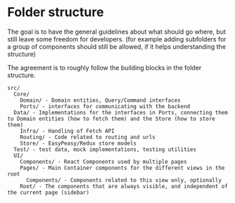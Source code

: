 # Folder structure

The goal is to have the general guidelines about what should go where, but still leave some freedom for developers. 
(for example adding subfolders for a group of components should still be allowed, if it helps understanding the structure)

The agreement is to roughly follow the building blocks in the folder structure.

```
src/
  Core/
    Domain/ - Domain entities, Query/Command interfaces
    Ports/ - interfaces for communicating with the backend
  Data/ - Implementations for the interfaces in Ports, connecting them to Domain entities (how to fetch them) and the Store (how to store them)
    Infra/ - Handling of Fetch API
    Routing/ - Code related to routing and urls
    Store/ - EasyPeasy/Redux store models
  Test/ - test data, mock implementations, testing utilities
  UI/
    Components/ - React Components used by multiple pages
    Pages/ - Main Container components for the different views in the root
      Components/ - Components related to this view only, optionally
    Root/ - The components that are always visible, and independent of the current page (sidebar) 
  
```
